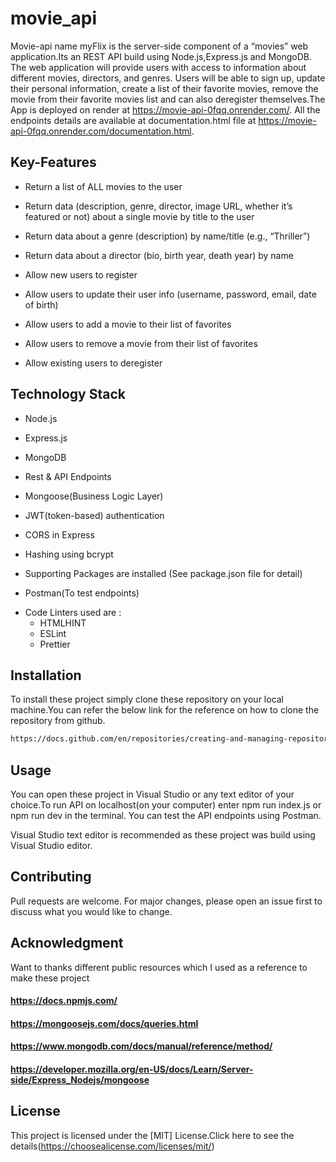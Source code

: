# movie_api

Movie-api name myFlix is the server-side component of a “movies” web application.Its an REST API build using Node.js,Express.js and MongoDB. The web application will provide users with access to information about different movies, directors, and genres. Users will be able to sign up, update their personal information, create a list of their favorite movies, remove the movie from their favorite movies list and can also deregister themselves.The App is deployed on render at https://movie-api-0fqq.onrender.com/. All the endpoints details are available at documentation.html file at https://movie-api-0fqq.onrender.com/documentation.html.

## Key-Features
* Return a list of ALL movies to the user
+ Return data (description, genre, director, image URL, whether it’s featured or not) about a single movie by title to   the user
- Return data about a genre (description) by name/title (e.g., “Thriller”)
* Return data about a director (bio, birth year, death year) by name
+ Allow new users to register
- Allow users to update their user info (username, password, email, date of birth)
* Allow users to add a movie to their list of favorites
+ Allow users to remove a movie from their list of favorites
- Allow existing users to deregister

## Technology Stack
* Node.js
+ Express.js
- MongoDB
* Rest & API Endpoints
+ Mongoose(Business Logic Layer)
- JWT(token-based) authentication
* CORS in Express
+ Hashing using bcrypt
* Supporting Packages are installed (See package.json file for detail) 
- Postman(To test endpoints)
+ Code Linters used are :
  - HTMLHINT
  - ESLint
  - Prettier

## Installation

To install these project simply clone these repository on your local machine.You can refer the below link for the reference on how to clone the repository from github.

```bash
https://docs.github.com/en/repositories/creating-and-managing-repositories/cloning-a-repository
```

## Usage
You can open these project in Visual Studio or any text editor of your choice.To run API on localhost(on your computer) enter npm run index.js or npm run dev in the terminal. You can test the API endpoints using Postman.

Visual Studio text editor is recommended as these project was build using Visual Studio editor.

## Contributing

Pull requests are welcome. For major changes, please open an issue first
to discuss what you would like to change.

## Acknowledgment
Want to thanks different public resources which I used as a reference to make these project
#### https://docs.npmjs.com/
#### https://mongoosejs.com/docs/queries.html
#### https://www.mongodb.com/docs/manual/reference/method/
#### https://developer.mozilla.org/en-US/docs/Learn/Server-side/Express_Nodejs/mongoose

## License
This project is licensed under the [MIT] License.Click here to see the details(https://choosealicense.com/licenses/mit/)
